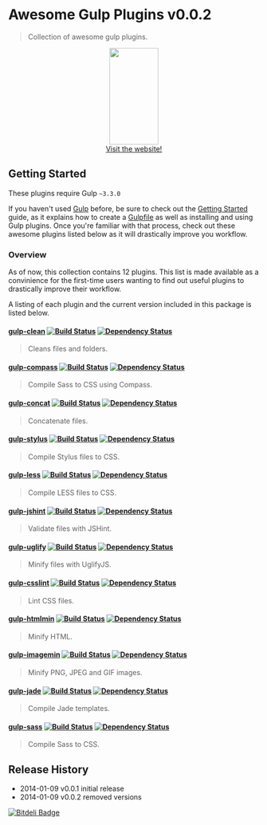 # Awesome Gulp Plugins v0.0.2
> Collection of awesome gulp plugins.

<p align="center">
  <a href="http://gulpjs.com">
    <img height="194" width="98" src="https://raw.github.com/gulpjs/artwork/master/gulp.png"/>
  </a>
  <br/>
  <a href="http://gulpjs.com/">Visit the website!</a>
</p>

## Getting Started
These plugins require Gulp `~3.3.0`

If you haven't used [Gulp](http://gulpjs.com/) before, be sure to check out the [Getting Started](https://github.com/gulpjs/gulp/blob/master/docs/getting-started.md) guide, as it explains how to create a [Gulpfile](https://github.com/gulpjs/gulp/#sample-gulpfile) as well as installing and using Gulp plugins. Once you're familiar with that process, check out these awesome plugins listed below as it will drastically improve you workflow.

### Overview
As of now, this collection contains 12 plugins. This list is made available as a convinience for the first-time users wanting to find out useful plugins to drastically improve their workflow.

A listing of each plugin and the current version included in this package is listed below.

#### [gulp-clean](https://github.com/peter-vilja/gulp-clean)  [![Build Status](https://api.travis-ci.org/peter-vilja/gulp-clean.png?branch=master)](https://travis-ci.org/peter-vilja/gulp-clean) [![Dependency Status](https://david-dm.org/peter-vilja/gulp-clean.png)](https://david-dm.org/peter-vilja/gulp-clean)
> Cleans files and folders.

#### [gulp-compass](https://github.com/appleboy/gulp-compass)  [![Build Status](https://api.travis-ci.org/appleboy/gulp-compass.png?branch=master)](https://travis-ci.org/appleboy/gulp-compass) [![Dependency Status](https://david-dm.org/appleboy/gulp-compass.png)](https://david-dm.org/appleboy/gulp-compass)
> Compile Sass to CSS using Compass.

#### [gulp-concat](https://github.com/wearefractal/gulp-concat)  [![Build Status](https://api.travis-ci.org/wearefractal/gulp-concat.png?branch=master)](https://travis-ci.org/wearefractal/gulp-concat) [![Dependency Status](https://david-dm.org/wearefractal/gulp-concat.png)](https://david-dm.org/wearefractal/gulp-concat)
> Concatenate files.

#### [gulp-stylus](https://github.com/stevelacy/gulp-stylus)  [![Build Status](https://api.travis-ci.org/stevelacy/gulp-stylus.png?branch=master)](https://travis-ci.org/stevelacy/gulp-stylus) [![Dependency Status](https://david-dm.org/stevelacy/gulp-stylus.png)](https://david-dm.org/stevelacy/gulp-stylus)
> Compile Stylus files to CSS.

#### [gulp-less](https://github.com/plus3network/gulp-less)  [![Build Status](https://api.travis-ci.org/plus3network/gulp-less.png?branch=master)](https://travis-ci.org/plus3network/gulp-less) [![Dependency Status](https://david-dm.org/plus3network/gulp-less.png)](https://david-dm.org/plus3network/gulp-less)
> Compile LESS files to CSS.

#### [gulp-jshint](https://github.com/wearefractal/gulp-jshint)  [![Build Status](https://api.travis-ci.org/wearefractal/gulp-jshint.png?branch=master)](https://travis-ci.org/wearefractal/gulp-jshint) [![Dependency Status](https://david-dm.org/wearefractal/gulp-jshint.png)](https://david-dm.org/wearefractal/gulp-jshint)
> Validate files with JSHint.

#### [gulp-uglify](https://github.com/terinjokes/gulp-uglify)  [![Build Status](https://api.travis-ci.org/terinjokes/gulp-uglify.png?branch=master)](https://travis-ci.org/terinjokes/gulp-uglify) [![Dependency Status](https://david-dm.org/wearefractal/gulp-jshint.png)](https://david-dm.org/terinjokes/gulp-uglify)
> Minify files with UglifyJS.

#### [gulp-csslint](https://github.com/lazd/gulp-csslint)  [![Build Status](https://api.travis-ci.org/lazd/gulp-csslint.png?branch=master)](https://travis-ci.org/lazd/gulp-csslint) [![Dependency Status](https://david-dm.org/lazd/gulp-csslint.png)](https://david-dm.org/lazd/gulp-csslint)
> Lint CSS files.

#### [gulp-htmlmin](https://github.com/jonschlinkert/gulp-htmlmin)  [![Build Status](https://api.travis-ci.org/jonschlinkert/gulp-htmlmin.png?branch=master)](https://travis-ci.org/jonschlinkert/gulp-htmlmin) [![Dependency Status](https://david-dm.org/jonschlinkert/gulp-htmlmin.png)](https://david-dm.org/jonschlinkert/gulp-htmlmin)
> Minify HTML.

#### [gulp-imagemin](https://github.com/sindresorhus/gulp-imagemin)  [![Build Status](https://api.travis-ci.org/sindresorhus/gulp-imagemin.png?branch=master)](https://travis-ci.org/sindresorhus/gulp-imagemin) [![Dependency Status](https://david-dm.org/sindresorhus/gulp-imagemin.png)](https://david-dm.org/sindresorhus/gulp-imagemin)
> Minify PNG, JPEG and GIF images.

#### [gulp-jade](https://github.com/phated/gulp-jade)  [![Build Status](https://api.travis-ci.org/phated/gulp-jade.png?branch=master)](https://travis-ci.org/phated/gulp-jade) [![Dependency Status](https://david-dm.org/phated/gulp-jade.png)](https://david-dm.org/phated/gulp-jade)
> Compile Jade templates.

#### [gulp-sass](https://github.com/dlmanning/gulp-sass)  [![Build Status](https://api.travis-ci.org/dlmanning/gulp-sass.png?branch=master)](https://travis-ci.org/dlmanning/gulp-sass) [![Dependency Status](https://david-dm.org/dlmanning/gulp-sass.png)](https://david-dm.org/phated/gulp-jade)
> Compile Sass to CSS.

## Release History

* 2014-01-09   v0.0.1   initial release
* 2014-01-09   v0.0.2   removed versions

[![Bitdeli Badge](https://d2weczhvl823v0.cloudfront.net/arvind-naidu/awesome-gulp-plugins/trend.png)](https://bitdeli.com/free "Bitdeli Badge")

